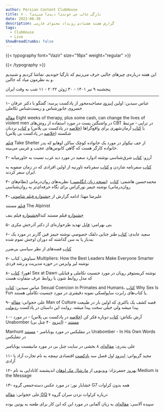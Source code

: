 ```yaml
---
author: Persian Content ClubHouse
title: ۷۰. تازگی جالب چی خوندی؟ دیدی؟ شنیدی؟
date: 2022-06-30
description: گزارش هفته هفتادم رویداد محتوای فارسی
tags:
  - ClubHouse
  - Live
ShowBreadCrumbs: false
---
```


{{< typography font="Vazir" size="16px" weight="regular" >}}

{{< /typography >}}


این هفته درباره‌ی چیزهای جالبی حرف می‌زنیم که تازگیا خوندیم، تماشا کردیم و شنیدیم و به نظرمون میاد که جالبن.
<!--more-->

پنجشنبه ۹ تیر ۱۴۰۱ - ۳۰ ژوئن ۲۰۲۲ - ۱۱ شب به وقت ایران

---
  

۱- عباس سیدین: اولین [اپیزود](https://www.google.com/url?q=https://zil.ink/parsehpodcast&sa=D&source=editors&ust=1695762692373898&usg=AOvVaw0OkPFJos6zdCu6pHxTTdq6) مصاحبه‌محور از پادکست پرسه: گفتگو با دکتر عرفان خسروی جانورشناس و زیست‌شناس تکاملی

[مقاله](https://www.google.com/url?q=https://www.washingtonpost.com/outlook/2022/06/03/cbt-violence-study-prevention/?utm_source%3Dpocket_mylist&sa=D&source=editors&ust=1695762692374180&usg=AOvVaw0p_FcScBrIlqA_LkFoa8K-) Eight weeks of therapy, plus some cash, can change the lives of violent men در واشنگتن پست در مورد استفاده از روش‌های CBT در تراپی - مرتبط با [کتاب](https://www.google.com/url?q=https://www.goodreads.com/en/book/show/40876575-utopia-for-realists&sa=D&source=editors&ust=1695762692374435&usg=AOvVaw3r9QYdtaSs32hoQAwxMref) آرمان‌شهری برای واقع‌گراها ([خلاصه](https://www.google.com/url?q=https://bpluspodcast.com/podcast/second-season/%25D8%25A2%25D8%25B1%25D9%2585%25D8%25A7%25D9%2586%25D8%25B4%25D9%2587%25D8%25B1%25DB%258C-%25D8%25A8%25D8%25B1%25D8%25A7%25DB%258C-%25D9%2588%25D8%25A7%25D9%2582%25D8%25B9-%25DA%25AF%25D8%25B1%25D8%25A7%25D9%2587%25D8%25A7/&sa=D&source=editors&ust=1695762692374660&usg=AOvVaw3Y64EUdjAolbsNEgmBa1B9) در پادکست بی پلاس) و [کتاب](https://www.google.com/url?q=https://www.goodreads.com/en/book/show/31522124-the-broken-ladder&sa=D&source=editors&ust=1695762692374870&usg=AOvVaw1zphV-QS9u4N8R9NkJ1Tst) نردبان شکسته ([خلاصه](https://www.google.com/url?q=https://bpluspodcast.com/podcast/fourth-season/%25D9%2586%25D8%25B1%25D8%25AF%25D8%25A8%25D8%25A7%25D9%2586-%25D8%25B4%25DA%25A9%25D8%25B3%25D8%25AA%25D9%2587/&sa=D&source=editors&ust=1695762692375069&usg=AOvVaw26slYJQbsaNwyoSpYEhUMB) در پادکست بی پلاس)

[فیلم](https://www.google.com/url?q=https://www.imdb.com/title/tt1675192/?ref_%3Dnm_flmg_act_47&sa=D&source=editors&ust=1695762692375303&usg=AOvVaw06hsnDkTc9wSJ31iTVD3Zr) Take Shelter از جف نیکولز در مورد یک خانواده کوچک ساکن اوهایو که پدر خانواده کارگر هست که گاهی کابوس‌های عجیب و غریبی می‌بینه.

۲- آرزو: [کتاب](https://www.google.com/url?q=https://www.iranketab.ir/book/19242-orientalism&sa=D&source=editors&ust=1695762692375631&usg=AOvVaw1nSI2WVoU6PtrnmpgntMUp) شرق‌شناسی نوشته ادوارد سعید در مورد دید غرب نسبت به خاورمیانه

[کتاب](https://www.google.com/url?q=https://www.digikala.com/product/dkp-242508/%25DA%25A9%25D8%25AA%25D8%25A7%25D8%25A8-%25D8%25B3%25D9%2581%25D8%25B1%25D9%2586%25D8%25A7%25D9%2585%25D9%2587-%25D8%25B4%25D8%25A7%25D8%25B1%25D8%25AF%25D9%2586-%25D8%25A7%25D8%25AB%25D8%25B1-%25DA%2598%25D8%25A7%25D9%2586-%25D8%25B4%25D8%25A7%25D8%25B1%25D8%25AF%25D9%2586/&sa=D&source=editors&ust=1695762692375929&usg=AOvVaw1Ehi7xedDcnS2SNIaeA_v3) سفرنامه شاردن و [کتاب](https://www.google.com/url?q=https://www.iranketab.ir/book/28438-les-six-voyages-de-jean-baptiste-tavernier&sa=D&source=editors&ust=1695762692376153&usg=AOvVaw1yD0IGVz5dRk8y59kJysmb) سفرنامه تاورنیه از اولین افرادی که در زمان صفویه به ایران سفر کردند.

۳- محمدحسین هاشمی: [کتاب](https://www.google.com/url?q=https://www.adinehbook.com/gp/product/6008352017&sa=D&source=editors&ust=1695762692376440&usg=AOvVaw0VUTCnCL6z2UcpbBrIwoL7)  ([نسخه زبان انگلیسی](https://www.google.com/url?q=https://www.amazon.com/Systems-Psychotherapy-Transtheoretical-Analysis-Introduction/dp/049560187X&sa=D&source=editors&ust=1695762692376652&usg=AOvVaw2xwxT5KGBE5IVlxnqfMsbW)) نظریه‌های روان‌درمانی (نظام‌های روان‌درمانی) نوشته جیمز نورکراس برای نگاه حرفه‌ای‌تر به روان‌شناسی

۴- علیرضا مهنا: ادامه گزارش از [جشنواره فیلم شامونی](https://www.google.com/url?q=https://www.chamonixfilmfestival.fr/en/welcome/&sa=D&source=editors&ust=1695762692376961&usg=AOvVaw1sanL_qxzi2YecCy2sVxfK)

[فیلم](https://www.google.com/url?q=https://www.imdb.com/title/tt11790780/&sa=D&source=editors&ust=1695762692377170&usg=AOvVaw1MhjPt8k_hUOw4s1b45a1H) مستند The Alpinist

[جشنواره](https://www.google.com/url?q=https://www.kendalmountainfestival.com/&sa=D&source=editors&ust=1695762692377381&usg=AOvVaw1gUBXbT-rUhwIfliWtPlfS) فیلم مستند کندال[جشنواره](https://www.google.com/url?q=https://filmfest.banffcentre.ca/welcome&sa=D&source=editors&ust=1695762692377552&usg=AOvVaw1jK6BvjsINwC2G98pJQGJv) فیلم بنف

۵- بتی بهرامی: [فایل](https://www.google.com/url?q=http://ravanshenasinegaresh.blogfa.com/post/276/%25D8%25AA%25D9%2587%25D8%25AF%25DB%258C%25D8%25AF-%25D8%25B7%25D8%25B1%25D8%25AD-%25D9%2588%25D8%25A7%25D8%25B1%25D9%2587-%25D8%25A7%25DB%258C-(%25D8%25AF%25DA%25A9%25D8%25AA%25D8%25B1-%25D9%2585%25DA%25A9%25D8%25B1%25DB%258C)&sa=D&source=editors&ust=1695762692377835&usg=AOvVaw3XqEMfOM_71oEJyOQu2-NX) تهدید طرحواره‌ای از دکتر آذرخش مکری

۶- سعید عابدی: [کتاب](https://www.google.com/url?q=https://www.goodreads.com/book/show/36239501&sa=D&source=editors&ust=1695762692378139&usg=AOvVaw3EhrpY9HAfXp0is_RcbFF6) طنز جنایی دلقک خصوصی نوشته جیمز فین گارنر در مورد یک بندباز پا به سن گذاشته که دوران اوجش تموم شده

[کتاب](https://www.google.com/url?q=https://shahreketabonline.com/Products/Details/35338/%25D9%2582%25D8%25B5%25D9%2587-%25D9%2587%25D8%25A7%25DB%258C-%25D8%25A7%25D8%25B2-%25D9%2586%25D8%25B8%25D8%25B1-%25D8%25B3%25DB%258C%25D8%25A7%25D8%25B3%25DB%258C-%25D8%25A8%25DB%258C-%25D8%25B6%25D8%25B1%25D8%25B1&sa=D&source=editors&ust=1695762692378413&usg=AOvVaw1TsAQLrrpjO6XGQxhM4eJl) قصه‌های از نظر سیاسی بی‌ضرر

۷- سیاوش: کتاب Multipliers: How the Best Leaders Make Everyone Smarter نوشته لیز وایزمن در حوزه مدیریت و رشد فردی

۸- اهورا: [کتاب](https://www.google.com/url?q=https://www.goodreads.com/book/show/7640261-sex-at-dawn&sa=D&source=editors&ust=1695762692378858&usg=AOvVaw1Cm7QSXY_Q4VIqjgRJkKYV) Sex at Dawn نوشته کریستوفر رویان در مورد جنسیت تکاملی و قبایلی که مدل روابط شون با روابط عرف متفاوت هست

عباس سیدین: [کتاب](https://www.google.com/url?q=https://www.hup.harvard.edu/catalog.php?isbn%3D9780674033245&sa=D&source=editors&ust=1695762692379104&usg=AOvVaw02IZ3ZjopjycK0djFH9qns) Sexual Coercion in Primates and Humans، [کتاب](https://www.google.com/url?q=https://www.goodreads.com/en/book/show/1991.Why_Is_Sex_Fun_The_Evolution_of_Human_Sexuality&sa=D&source=editors&ust=1695762692379306&usg=AOvVaw3xbVfP4Wv4aEnpM3iXHfoD) Why Sex Is Fun یا کتاب‌های رابرت ساپولسکی نمونه دقیقتری در مورد جنسیت تکاملی هستند.

۹- علی حجوانی: [مقاله](https://www.google.com/url?q=https://fiftytwo.in/story/man-of-culture/&sa=D&source=editors&ust=1695762692379586&usg=AOvVaw0u0ahQ2wp5Xq81N_xm9r72) Man of Culture قصه کشف یک باکتری که اولین بار در طبیعت پیدا میشه ولی خیلی سخت پیدا میشه. روایت این داستان در پادکست [ردیولب](https://www.google.com/url?q=https://radiolab.org/episodes/dirty-drug-and-ice-cream-tub&sa=D&source=editors&ust=1695762692379773&usg=AOvVaw1SMvjSFwOdrglBXt2pynPx)

۱۰- آرش بکتاش: [کتاب](https://www.google.com/url?q=https://www.goodreads.com/book/show/55539565-think-again&sa=D&source=editors&ust=1695762692380053&usg=AOvVaw3j0OMFzMaVO8AyIn0pyAD6) دوباره فکر کن ([خلاصه](https://www.google.com/url?q=https://bpluspodcast.com/podcast/fifth-season/%25D8%25AF%25D9%2588%25D8%25A8%25D8%25A7%25D8%25B1%25D9%2587-%25D9%2581%25DA%25A9%25D8%25B1-%25DA%25A9%25D9%2586/&sa=D&source=editors&ust=1695762692380252&usg=AOvVaw3TQnKqHUaIrdXlVte4zzeR) در پادکست بی پلاس) - در مورد Unabomber ([اپیزود](https://www.google.com/url?q=https://channelbpodcast.com/archives/8152&sa=D&source=editors&ust=1695762692380435&usg=AOvVaw1EH4KzEjvvKBwSfCG-BC7u) ۴۰ چنل بی) - [مستند](https://www.google.com/url?q=https://www.netflix.com/title/80176878&sa=D&source=editors&ust=1695762692380600&usg=AOvVaw27KZ4wngNvizwErccpQI7c) 

Manhunt در نتفلیکس در مورد یونابامبر - [مستند](https://www.google.com/url?q=https://www.netflix.com/ca/title/81002216&sa=D&source=editors&ust=1695762692380832&usg=AOvVaw2vK-jbmayN95SWH5QFNElG) Unabomber - In His Own Words در نتفلیکس

علی بندری: [مقاله‌ای](https://www.google.com/url?q=https://channelbpodcast.com/archives/9351&sa=D&source=editors&ust=1695762692381142&usg=AOvVaw07YRkidJPuQO79SPg3Pted) ۸ بخشی در سایت چنل بی در مورد مانیفست یونابامبر

۱۱- مجید گریوانی: [اپیزود](https://www.google.com/url?q=https://pod.link/1437094249/episode/64d21a9f1f7875e1ecb90f2ef4a8e09b&sa=D&source=editors&ust=1695762692381439&usg=AOvVaw0NKsCG6UTOzvMPb7621puR) اول فصل سه [پادکست](https://www.google.com/url?q=https://pod.link/1437094249&sa=D&source=editors&ust=1695762692381598&usg=AOvVaw3uKIdppbnuq8dXHfNeOAEX) اقتصادی تیمچه به نام تجارت آزاد یا آزادی

۱۲- بهروز جعفرنژاد: [ویدیویی](https://www.google.com/url?q=https://www.youtube.com/watch?v%3DImaH51F4HBw&sa=D&source=editors&ust=1695762692381918&usg=AOvVaw1UjX-se7uNPgJMsyAq-voz) از [مارشال مک لوهان](https://www.google.com/url?q=https://en.wikipedia.org/wiki/Marshall_McLuhan&sa=D&source=editors&ust=1695762692382094&usg=AOvVaw2yOwtdoX3EjZN5Ykyjcl10) اندیشمند کانادایی به نام Medium is the Message

۱۳- خشایار نور: در مورد عکس دسته‌جمعی گروه G7‌ همه بدون کراوات

علی حجوانی: [مقاله GQ](https://www.google.com/url?q=https://www.gq.com/story/g7-summit-no-ties&sa=D&source=editors&ust=1695762692382448&usg=AOvVaw3enp7Z4QUGxjLJsPw5alH-) درباره کراوات نزدن سران گروه ۷

سپیده آلاسی: [مقاله‌ای](https://www.google.com/url?q=https://taz.de/Outfits-beim-G7-Gipfel/!5861203/&sa=D&source=editors&ust=1695762692382691&usg=AOvVaw0E72hzObPnoN8FCuxPfsPT) به زبان آلمانی در مورد این که این کار برای طعنه به پوتین بوده